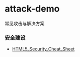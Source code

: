 # attack-demo

常见攻击与解决方案

### 安全建设

- [HTML5_Security_Cheat_Sheet](https://www.owasp.org/index.php/HTML5_Security_Cheat_Sheet#Cross_Origin_Resource_Sharing)
